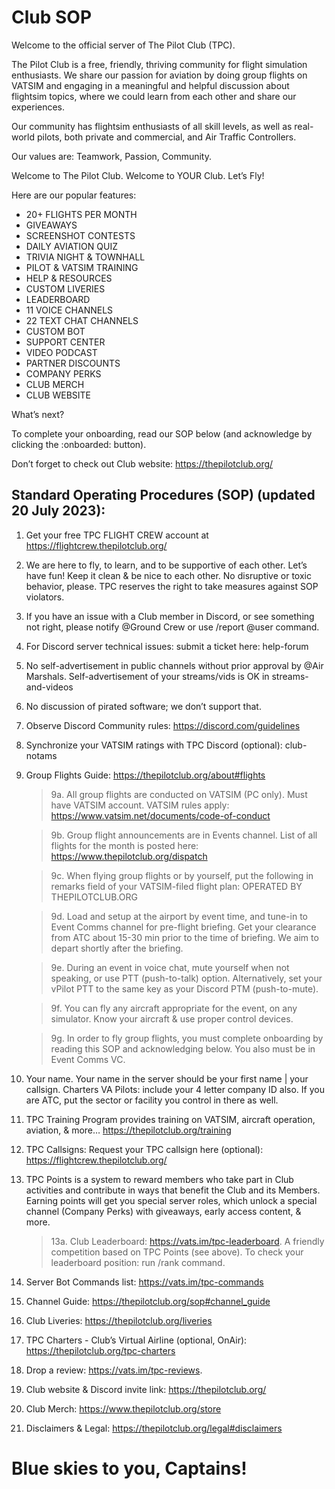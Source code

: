 # Club SOP

Welcome to the official server of The Pilot Club (TPC).

The Pilot Club is a free, friendly, thriving community for flight simulation enthusiasts. We share our passion for aviation by doing group flights on VATSIM and engaging in a meaningful and helpful discussion about flightsim topics, where we could learn from each other and share our experiences.

Our community has flightsim enthusiasts of all skill levels, as well as real-world pilots, both private and commercial, and Air Traffic Controllers.

Our values are:
Teamwork, Passion, Community.

Welcome to The Pilot Club. Welcome to YOUR Club. Let’s Fly!

Here are our popular features:

- 20+ FLIGHTS PER MONTH
- GIVEAWAYS
- SCREENSHOT CONTESTS
- DAILY AVIATION QUIZ
- TRIVIA NIGHT & TOWNHALL
- PILOT & VATSIM TRAINING
- HELP & RESOURCES
- CUSTOM LIVERIES
- LEADERBOARD
- 11 VOICE CHANNELS
- 22 TEXT CHAT CHANNELS
- CUSTOM BOT
- SUPPORT CENTER
- VIDEO PODCAST
- PARTNER DISCOUNTS
- COMPANY PERKS
- CLUB MERCH
- CLUB WEBSITE

What’s next?

To complete your onboarding, read our SOP below (and acknowledge by clicking the :onboarded: button).

Don’t forget to check out Club website: https://thepilotclub.org/

## Standard Operating Procedures (SOP) (updated 20 July 2023):

1. Get your free TPC FLIGHT CREW account at https://flightcrew.thepilotclub.org/
2. We are here to fly, to learn, and to be supportive of each other. Let’s have fun! Keep it clean & be nice to each other. No disruptive or toxic behavior, please. TPC reserves the right to take measures against SOP violators.
3. If you have an issue with a Club member in Discord, or see something not right, please notify @Ground Crew or use /report @user command.
4. For Discord server technical issues: submit a ticket here: ⁠help-forum
5. No self-advertisement in public channels without prior approval by @Air Marshals. Self-advertisement of your streams/vids is OK in ⁠streams-and-videos
6. No discussion of pirated software; we don’t support that.
7. Observe Discord Community rules: https://discord.com/guidelines
8. Synchronize your VATSIM ratings with TPC Discord (optional): ⁠club-notams⁠
9. Group Flights Guide: https://thepilotclub.org/about#flights

   > 9a. All group flights are conducted on VATSIM (PC only). Must have VATSIM account. VATSIM rules apply: https://www.vatsim.net/documents/code-of-conduct

   > 9b. Group flight announcements are in Events channel. List of all flights for the month is posted here: https://www.thepilotclub.org/dispatch

   > 9c. When flying group flights or by yourself, put the following in remarks field of your VATSIM-filed flight plan: OPERATED BY THEPILOTCLUB.ORG

   > 9d. Load and setup at the airport by event time, and tune-in to Event Comms channel for pre-flight briefing. Get your clearance from ATC about 15-30 min prior to the time of briefing. We aim to depart shortly after the briefing.

   > 9e. During an event in voice chat, mute yourself when not speaking, or use PTT (push-to-talk) option. Alternatively, set your vPilot PTT to the same key as your Discord PTM (push-to-mute).

   > 9f. You can fly any aircraft appropriate for the event, on any simulator. Know your aircraft & use proper control devices.

   > 9g. In order to fly group flights, you must complete onboarding by reading this SOP and acknowledging below. You also must be in Event Comms VC.

10. Your name. Your name in the server should be your first name | your callsign. Charters VA Pilots: include your 4 letter company ID also. If you are ATC, put the sector or facility you control in there as well.
11. TPC Training Program provides training on VATSIM, aircraft operation, aviation, & more… https://thepilotclub.org/training
12. TPC Callsigns: Request your TPC callsign here (optional): https://flightcrew.thepilotclub.org/
13. TPC Points is a system to reward members who take part in Club activities and contribute in ways that benefit the Club and its Members. Earning points will get you special server roles, which unlock a special channel (Company Perks) with giveaways, early access content, & more.

    > 13a. Club Leaderboard: https://vats.im/tpc-leaderboard. A friendly competition based on TPC Points (see above). To check your leaderboard position: run /rank command.

14. Server Bot Commands list: https://vats.im/tpc-commands
15. Channel Guide: https://thepilotclub.org/sop#channel_guide
16. Club Liveries: https://thepilotclub.org/liveries
17. TPC Charters - Club’s Virtual Airline (optional, OnAir): https://thepilotclub.org/tpc-charters
18. Drop a review: https://vats.im/tpc-reviews.
19. Club website & Discord invite link: https://thepilotclub.org/
20. Club Merch: https://www.thepilotclub.org/store
21. Disclaimers & Legal: https://thepilotclub.org/legal#disclaimers

# Blue skies to you, Captains!